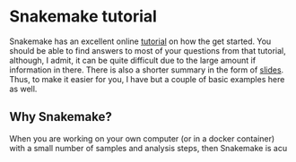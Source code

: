 # Snakemake tutorial
Snakemake has an excellent online [tutorial](https://snakemake.readthedocs.io/en/stable/tutorial/tutorial.html) on how the get started. You should be able to find answers to most of your questions from that tutorial, although, I admit, it can be quite difficult due to the large amount if information in there. There is also a shorter summary in the form of [slides](http://slides.com/johanneskoester/snakemake-tutorial-2016#/). Thus, to make it easier for you, I have but a couple of basic examples here as well.

## Why Snakemake?
When you are working on your own computer (or in a docker container) with a small number of samples and analysis steps, then Snakemake is acu
<!--stackedit_data:
eyJoaXN0b3J5IjpbMjIxNzc2MTAwXX0=
-->